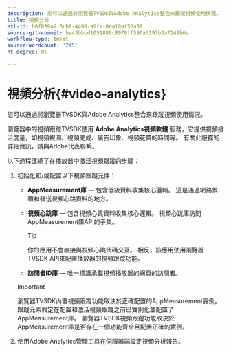 ```yaml
---
description: 您可以通過將瀏覽器TVSDK與Adobe Analytics整合來跟蹤視頻使用情況。
title: 視頻分析
exl-id: b6fb39a9-6cb8-4498-a9fa-0ea19af52a58
source-git-commit: be43bbbd1051886c8979ff590a3197b2a7249b6a
workflow-type: tm+mt
source-wordcount: '245'
ht-degree: 0%

---
```


# 視頻分析{#video-analytics}

您可以通過將瀏覽器TVSDK與Adobe Analytics整合來跟蹤視頻使用情況。

瀏覽器中的視頻跟蹤TVSDK使用 **Adobe Analytics視頻軟體** 服務，它提供視頻接洽度量，如視頻視圖、視頻完成、廣告印象、視頻花費的時間等。 有關此服務的詳細資訊，請與Adobe代表聯繫。

以下過程匯總了在播放器中激活視頻跟蹤的步驟：

1. 初始化和/或配置以下視頻跟蹤元件：

   * **AppMeasurement庫**  — 包含低級資料收集核心邏輯。 這是通過網路累積和發送視頻心跳資料的地方。
   * **視頻心跳庫**  — 包含視頻心跳資料收集核心邏輯。 視頻心跳庫訪問AppMeasurement庫API的子集。

      >[!TIP]
      >
      >你的應用不會直接與視頻心跳代碼交互。 相反，該應用使用瀏覽器TVSDK API來配置播放器的視頻跟蹤功能。

   * **訪問者ID庫**  — 唯一標識承載視頻播放器的網頁的訪問者。
   >[!IMPORTANT]
   >
   >瀏覽器TVSDK內置視頻跟蹤功能取決於正確配置的AppMeasurement實例。 跟蹤元素假定在配置和激活視頻跟蹤之前已實例化並配置了AppMeasurement庫。 瀏覽器TVSDK視頻跟蹤功能取決於AppMeasurement庫是否存在一個功能齊全且配置正確的實例。

1. 使用Adobe Analytics管理工具在伺服器端設定視頻分析報告。
